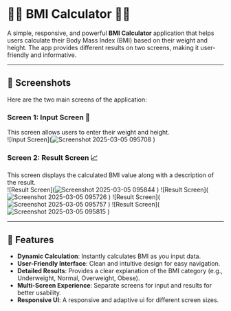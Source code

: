 # 🏋️‍♂️ BMI Calculator 🏋️‍♀️

A simple, responsive, and powerful **BMI Calculator** application that helps users calculate their Body Mass Index (BMI) based on their weight and height. The app provides different results on two screens, making it user-friendly and informative. 

---

## 📸 Screenshots

Here are the two main screens of the application:

### Screen 1: Input Screen 📝
This screen allows users to enter their weight and height.  
![Input Screen](![Screenshot 2025-03-05 095708](https://github.com/user-attachments/assets/fe2772f2-38da-47b8-ab12-8826d8d0c72f)
) 

### Screen 2: Result Screen 📈
This screen displays the calculated BMI value along with a description of the result.  
![Result Screen](![Screenshot 2025-03-05 095844](https://github.com/user-attachments/assets/247dee59-bea5-405d-b743-92d3e79390ff)
) 
![Result Screen](![Screenshot 2025-03-05 095726](https://github.com/user-attachments/assets/979592c3-81b0-4b59-9864-14bd6a379158)
) 
![Result Screen](![Screenshot 2025-03-05 095757](https://github.com/user-attachments/assets/da0bd76b-b201-477d-aec6-7a3d5592106d)
) 
![Result Screen](![Screenshot 2025-03-05 095815](https://github.com/user-attachments/assets/f74045ba-8fdb-4e4f-be47-371b46be5b23)
) 

---

## 🚀 Features

- **Dynamic Calculation**: Instantly calculates BMI as you input data.
- **User-Friendly Interface**: Clean and intuitive design for easy navigation.
- **Detailed Results**: Provides a clear explanation of the BMI category (e.g., Underweight, Normal, Overweight, Obese).
- **Multi-Screen Experience**: Separate screens for input and results for better usability.
- **Responsive UI**: A responsive and adaptive ui for different screen sizes.
